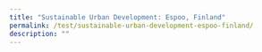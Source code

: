 ```yaml
---
title: "Sustainable Urban Development: Espoo, Finland"
permalink: /test/sustainable-urban-development-espoo-finland/
description: ""
---
```

